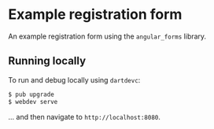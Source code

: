# Example registration form

An example registration form using the `angular_forms` library.

## Running locally

To run and debug locally using `dartdevc`:

```bash
$ pub upgrade
$ webdev serve
```

... and then navigate to `http://localhost:8080`.
